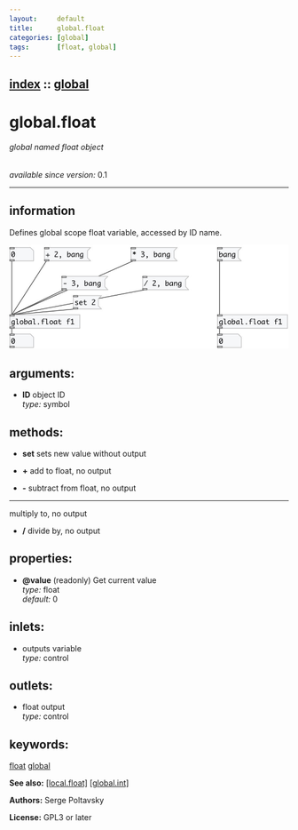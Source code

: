 ```yaml
---
layout:     default
title:      global.float
categories: [global]
tags:       [float, global]
---
```

[index](index.html) :: [global](category_global.html)
---

# global.float

###### global named float object

*available since version:* 0.1

---


## information
Defines global scope float variable, accessed by ID name.


[![example](../examples/img/global.float.jpg)](../examples/pd/global.float.pd)



## arguments:

* **ID**
object ID<br>
_type:_ symbol<br>



## methods:

* **set**
sets new value without output<br>

* **+**
add to float, no output<br>

* **-**
subtract from float, no output<br>

* *****
multiply to, no output<br>

* **/**
divide by, no output<br>




## properties:

* **@value** (readonly)
Get current value<br>
_type:_ float<br>
_default:_ 0<br>



## inlets:

* outputs variable<br>
_type:_ control



## outlets:

* float output<br>
_type:_ control



## keywords:

[float](keywords/float.html)
[global](keywords/global.html)



**See also:**
[\[local.float\]](local.float.html)
[\[global.int\]](global.int.html)




**Authors:** Serge Poltavsky




**License:** GPL3 or later






